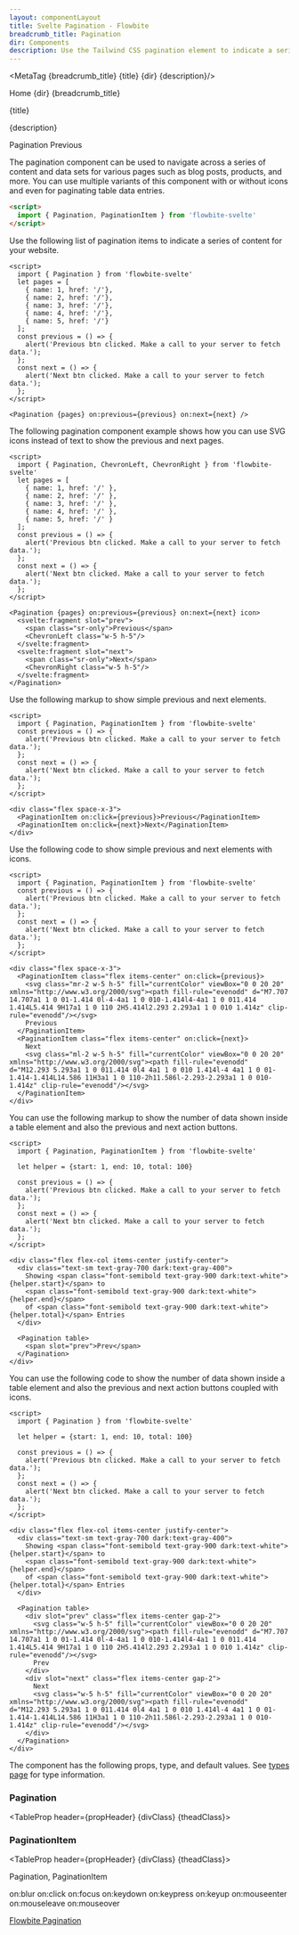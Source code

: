 ```yaml
---
layout: componentLayout
title: Svelte Pagination - Flowbite
breadcrumb_title: Pagination
dir: Components
description: Use the Tailwind CSS pagination element to indicate a series of content across various pages
---
```

<MetaTag {breadcrumb_title} {title} {dir} {description}/>
<script lang="ts">
  import { Htwo, ExampleDiv, GitHubSource, CompoDescription, TableProp, TableDefaultRow, MetaTag } from '../utils'
  
  import { Breadcrumb, BreadcrumbItem, Badge, Heading, P, A } from '$lib'
  ;
  
  import { props as items1 } from '../props/Pagination.json'
  import { props as items2 } from '../props/PaginationItem.json'
  let propHeader = ['Name', 'Type', 'Default']
  let divClass='w-full relative overflow-x-auto shadow-md sm:rounded-lg py-4'
  let theadClass ='text-xs text-gray-700 uppercase bg-gray-50 dark:bg-gray-700 dark:text-white'
</script>

<Breadcrumb class="pt-16 py-8">
  <BreadcrumbItem href="/" home >Home</BreadcrumbItem>
  <BreadcrumbItem>{dir}</BreadcrumbItem>
  <BreadcrumbItem>{breadcrumb_title}</BreadcrumbItem>
</Breadcrumb>

<Heading class="mb-2" tag="h1" customSize="text-3xl">{title}</Heading>

<CompoDescription>{description}</CompoDescription>

<ExampleDiv>
<GitHubSource href="pagination/Pagination.svelte">Pagination</GitHubSource>
<GitHubSource href="pagination/PaginationItem.svelte">Previous</GitHubSource>
</ExampleDiv>

The pagination component can be used to navigate across a series of content and data sets for various pages such as blog posts, products, and more. You can use multiple variants of this component with or without icons and even for paginating table data entries.

<Htwo label="Setup" />

```html
<script>
  import { Pagination, PaginationItem } from 'flowbite-svelte'
</script>
```

<Htwo label="Default pagination" />

Use the following list of pagination items to indicate a series of content for your website.

```svelte example class="flex justify-center flex-col gap-4"
<script>
  import { Pagination } from 'flowbite-svelte'
  let pages = [
    { name: 1, href: '/'},
    { name: 2, href: '/'},
    { name: 3, href: '/'},
    { name: 4, href: '/'},
    { name: 5, href: '/'}
  ];
  const previous = () => {
    alert('Previous btn clicked. Make a call to your server to fetch data.');
  };
  const next = () => {
    alert('Next btn clicked. Make a call to your server to fetch data.');
  };
</script>

<Pagination {pages} on:previous={previous} on:next={next} />
```

<Htwo label="Pagination with icons" />

The following pagination component example shows how you can use SVG icons instead of text to show the previous and next pages.

```svelte example class="flex justify-center"
<script>
  import { Pagination, ChevronLeft, ChevronRight } from 'flowbite-svelte'
  let pages = [
    { name: 1, href: '/' },
    { name: 2, href: '/' },
    { name: 3, href: '/' },
    { name: 4, href: '/' },
    { name: 5, href: '/' }
  ];
  const previous = () => {
    alert('Previous btn clicked. Make a call to your server to fetch data.');
  };
  const next = () => {
    alert('Next btn clicked. Make a call to your server to fetch data.');
  };
</script>

<Pagination {pages} on:previous={previous} on:next={next} icon>
  <svelte:fragment slot="prev">
    <span class="sr-only">Previous</span>
    <ChevronLeft class="w-5 h-5"/>
  </svelte:fragment>
  <svelte:fragment slot="next">
    <span class="sr-only">Next</span>
    <ChevronRight class="w-5 h-5"/>
  </svelte:fragment>
</Pagination>
```

<Htwo label="Previous and next" />

Use the following markup to show simple previous and next elements.

```svelte example class="flex justify-center"
<script>
  import { Pagination, PaginationItem } from 'flowbite-svelte'
  const previous = () => {
    alert('Previous btn clicked. Make a call to your server to fetch data.');
  };
  const next = () => {
    alert('Next btn clicked. Make a call to your server to fetch data.');
  };
</script>

<div class="flex space-x-3">
  <PaginationItem on:click={previous}>Previous</PaginationItem>
  <PaginationItem on:click={next}>Next</PaginationItem>
</div>
```

<Htwo label="Previous and next with icons" />

Use the following code to show simple previous and next elements with icons.


```svelte example class="flex justify-center"
<script>
  import { Pagination, PaginationItem } from 'flowbite-svelte'
  const previous = () => {
    alert('Previous btn clicked. Make a call to your server to fetch data.');
  };
  const next = () => {
    alert('Next btn clicked. Make a call to your server to fetch data.');
  };
</script>

<div class="flex space-x-3">
  <PaginationItem class="flex items-center" on:click={previous}>
    <svg class="mr-2 w-5 h-5" fill="currentColor" viewBox="0 0 20 20" xmlns="http://www.w3.org/2000/svg"><path fill-rule="evenodd" d="M7.707 14.707a1 1 0 01-1.414 0l-4-4a1 1 0 010-1.414l4-4a1 1 0 011.414 1.414L5.414 9H17a1 1 0 110 2H5.414l2.293 2.293a1 1 0 010 1.414z" clip-rule="evenodd"/></svg>
    Previous
  </PaginationItem>
  <PaginationItem class="flex items-center" on:click={next}>
    Next
    <svg class="ml-2 w-5 h-5" fill="currentColor" viewBox="0 0 20 20" xmlns="http://www.w3.org/2000/svg"><path fill-rule="evenodd" d="M12.293 5.293a1 1 0 011.414 0l4 4a1 1 0 010 1.414l-4 4a1 1 0 01-1.414-1.414L14.586 11H3a1 1 0 110-2h11.586l-2.293-2.293a1 1 0 010-1.414z" clip-rule="evenodd"/></svg>
  </PaginationItem>
</div>
```

<Htwo label="Table data pagination" />

You can use the following markup to show the number of data shown inside a table element and also the previous and next action buttons.

```svelte example 
<script>
  import { Pagination, PaginationItem } from 'flowbite-svelte'

  let helper = {start: 1, end: 10, total: 100}

  const previous = () => {
    alert('Previous btn clicked. Make a call to your server to fetch data.');
  };
  const next = () => {
    alert('Next btn clicked. Make a call to your server to fetch data.');
  };
</script>

<div class="flex flex-col items-center justify-center">
  <div class="text-sm text-gray-700 dark:text-gray-400">
    Showing <span class="font-semibold text-gray-900 dark:text-white">{helper.start}</span> to
    <span class="font-semibold text-gray-900 dark:text-white">{helper.end}</span>
    of <span class="font-semibold text-gray-900 dark:text-white">{helper.total}</span> Entries
  </div>

  <Pagination table>
    <span slot="prev">Prev</span>
  </Pagination>
</div>
```

<Htwo label="Table data pagination with icons" />

You can use the following code to show the number of data shown inside a table element and also the previous and next action buttons coupled with icons.

```svelte example
<script>
  import { Pagination } from 'flowbite-svelte'

  let helper = {start: 1, end: 10, total: 100}

  const previous = () => {
    alert('Previous btn clicked. Make a call to your server to fetch data.');
  };
  const next = () => {
    alert('Next btn clicked. Make a call to your server to fetch data.');
  };
</script>

<div class="flex flex-col items-center justify-center">
  <div class="text-sm text-gray-700 dark:text-gray-400">
    Showing <span class="font-semibold text-gray-900 dark:text-white">{helper.start}</span> to
    <span class="font-semibold text-gray-900 dark:text-white">{helper.end}</span>
    of <span class="font-semibold text-gray-900 dark:text-white">{helper.total}</span> Entries
  </div>

  <Pagination table>
    <div slot="prev" class="flex items-center gap-2">
      <svg class="w-5 h-5" fill="currentColor" viewBox="0 0 20 20" xmlns="http://www.w3.org/2000/svg"><path fill-rule="evenodd" d="M7.707 14.707a1 1 0 01-1.414 0l-4-4a1 1 0 010-1.414l4-4a1 1 0 011.414 1.414L5.414 9H17a1 1 0 110 2H5.414l2.293 2.293a1 1 0 010 1.414z" clip-rule="evenodd"/></svg>
      Prev
    </div>
    <div slot="next" class="flex items-center gap-2">
      Next
      <svg class="w-5 h-5" fill="currentColor" viewBox="0 0 20 20" xmlns="http://www.w3.org/2000/svg"><path fill-rule="evenodd" d="M12.293 5.293a1 1 0 011.414 0l4 4a1 1 0 010 1.414l-4 4a1 1 0 01-1.414-1.414L14.586 11H3a1 1 0 110-2h11.586l-2.293-2.293a1 1 0 010-1.414z" clip-rule="evenodd"/></svg>
    </div>
  </Pagination>
</div>
```

<Htwo label="Props" />

<p>The component has the following props, type, and default values. See <A href="/pages/types">types 
 page</A> for type information.</p>

<h3 class='text-xl w-full dark:text-white py-4'>Pagination</h3>

<TableProp header={propHeader} {divClass} {theadClass}>
  <TableDefaultRow items={items1} rowState='hover' />
</TableProp>

<h3 class='text-xl w-full dark:text-white py-4'>PaginationItem</h3>

<TableProp header={propHeader} {divClass} {theadClass}>
  <TableDefaultRow items={items2} rowState='hover' />
</TableProp>

<Htwo label="Forwarded Events" />

<Heading tag="h3" customSize="text-xl font-semibold" class="mb-4">Pagination, PaginationItem</Heading>

<div class="flex flex-wrap gap-2">
<Badge large={true}>on:blur</Badge>
<Badge large={true}>on:click</Badge>
<Badge large={true}>on:focus</Badge>
<Badge large={true}>on:keydown</Badge>
<Badge large={true}>on:keypress</Badge>
<Badge large={true}>on:keyup</Badge>
<Badge large={true}>on:mouseenter</Badge>
<Badge large={true}>on:mouseleave</Badge>
<Badge large={true}>on:mouseover</Badge>
</div>

<Htwo label="References" />

<P>
  <A href="https://flowbite.com/docs/components/pagination/" target="_blank" rel="noreferrer" class="link"
    >Flowbite Pagination</A
  >
</P>
